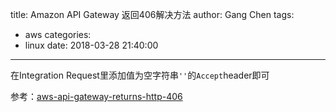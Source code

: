 title: Amazon API Gateway 返回406解决方法
author: Gang Chen
tags:
  - aws
categories:
  - linux
date: 2018-03-28 21:40:00
---
在Integration Request里添加值为空字符串`''`的`Accept`header即可

参考：[aws-api-gateway-returns-http-406](https://stackoverflow.com/questions/42106605/aws-api-gateway-returns-http-406)
